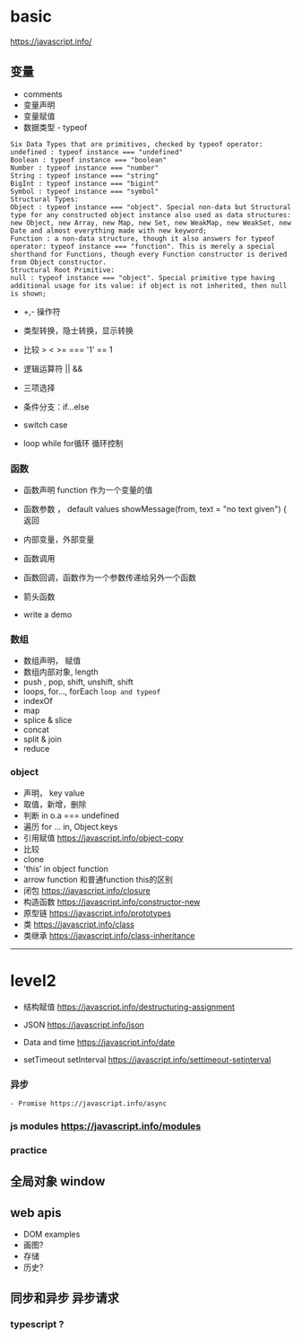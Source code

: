 # basic
https://javascript.info/
## 变量
  - comments
  - 变量声明
  - 变量赋值
  - 数据类型 - typeof
  ```
  Six Data Types that are primitives, checked by typeof operator:
  undefined : typeof instance === "undefined"
  Boolean : typeof instance === "boolean"
  Number : typeof instance === "number"
  String : typeof instance === "string"
  BigInt : typeof instance === "bigint"
  Symbol : typeof instance === "symbol"
  Structural Types:
  Object : typeof instance === "object". Special non-data but Structural type for any constructed object instance also used as data structures: new Object, new Array, new Map, new Set, new WeakMap, new WeakSet, new Date and almost everything made with new keyword;
  Function : a non-data structure, though it also answers for typeof operator: typeof instance === "function". This is merely a special shorthand for Functions, though every Function constructor is derived from Object constructor.
  Structural Root Primitive:
  null : typeof instance === "object". Special primitive type having additional usage for its value: if object is not inherited, then null is shown;
  ```
  - +,- 操作符
  - 类型转换，隐士转换，显示转换
  - 比较 > < >= === '1' == 1
  - 逻辑运算符 || &&
  - 三项选择

  - 条件分支：if...else
  - switch case
  - loop while for循环 循环控制




### 函数
  - 函数声明 function 作为一个变量的值
  - 函数参数 ， default values showMessage(from, text = "no text given") { 返回
  - 内部变量，外部变量
  - 函数调用
  - 函数回调，函数作为一个参数传递给另外一个函数
  - 箭头函数

  - write a demo


### 数组
  - 数组声明， 赋值
  - 数组内部对象, length
  - push , pop, shift, unshift, shift
  - loops, for..., forEach
  ``` loop and typeof ```
  - indexOf
  - map
  - splice & slice
  - concat
  - split & join
  - reduce

### object
  - 声明， key value
  - 取值，新增，删除
  - 判断 in o.a === undefined
  - 遍历 for ... in, Object.keys
  - 引用赋值 https://javascript.info/object-copy
  - 比较
  - clone
  - 'this' in object function
  - arrow function 和普通function this的区别
  - 闭包 https://javascript.info/closure
  - 构造函数 https://javascript.info/constructor-new
  - 原型链 https://javascript.info/prototypes
  - 类 https://javascript.info/class
  - 类继承 https://javascript.info/class-inheritance

--------------
# level2

  - 结构赋值 https://javascript.info/destructuring-assignment

  - JSON https://javascript.info/json
  - Data and time https://javascript.info/date
  - setTimeout setInterval https://javascript.info/settimeout-setinterval

  ### 异步
    - Promise https://javascript.info/async


  ### js modules https://javascript.info/modules

### practice

## 全局对象 window

## web apis
  - DOM examples
  - 画图?
  - 存储
  - 历史?

## 同步和异步 异步请求

### typescript ?
























